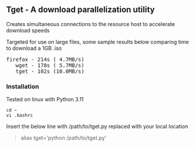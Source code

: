 ## Tget - A download parallelization utility

Creates simultaneous connections to the resource host to accelerate download speeds 

Targeted for use on large files, some sample results below comparing time to download a 1GB .iso 

<pre>
firefox - 214s ( 4.7MB/s)
   wget - 178s ( 5.7MB/s)
   tget - 102s (10.0MB/s)
</pre>

### Installation
Tested on linux with Python 3.11
```
cd ~
vi .bashrc
```
Insert the below line with /path/to/tget.py replaced with your local location
> alias tget='python /path/to/tget.py'
